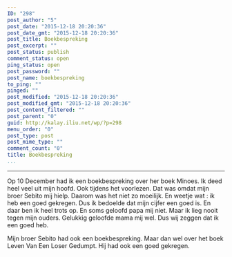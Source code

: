 ```yaml
---
ID: "298"
post_author: "5"
post_date: "2015-12-18 20:20:36"
post_date_gmt: "2015-12-18 20:20:36"
post_title: Boekbespreking
post_excerpt: ""
post_status: publish
comment_status: open
ping_status: open
post_password: ""
post_name: boekbespreking
to_ping: ""
pinged: ""
post_modified: "2015-12-18 20:20:36"
post_modified_gmt: "2015-12-18 20:20:36"
post_content_filtered: ""
post_parent: "0"
guid: http://kalay.iliu.net/wp/?p=298
menu_order: "0"
post_type: post
post_mime_type: ""
comment_count: "0"
title: Boekbespreking
...
```

---

Op 10 December had ik een boekbespreking over her boek Minoes.
Ik deed heel veel uit mijn hoofd.
Ook tijdens het voorlezen.
Dat was omdat mijn broer Sebito mij hielp.
Daarom was het niet zo moeilijk.
En weetje wat : ik heb een goed gekregen.
Dus ik bedoelde dat mijn cijfer een goed is.
En daar ben ik heel trots op.
En soms geloofd papa mij niet.
Maar ik lieg nooit tegen mijn ouders.
Gelukkig geloofde mama mij wel.
Dus wij zeggen dat ik een goed heb.

Mijn broer Sebito had ook een boekbespreking.
Maar dan wel over het boek Leven Van Een Loser Gedumpt.
Hij had ook een goed gekregen.
